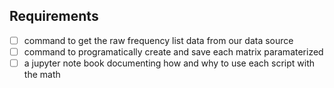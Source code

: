 ## Requirements 

- [ ] command to get the raw frequency list data from our data source
- [ ] command to programatically create and save each matrix paramaterized
- [ ] a jupyter note book documenting how and why to use each script with the math
